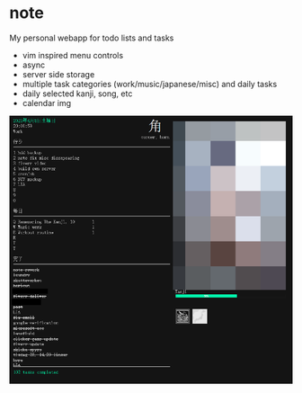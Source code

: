 # note
My personal webapp for todo lists and tasks

- vim inspired menu controls
- async
- server side storage
- multiple task categories (work/music/japanese/misc) and daily tasks
- daily selected kanji, song, etc
- calendar img

![alt text](https://github.com/Soppatorsk/note/blob/main/preview.png?raw=true)
